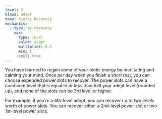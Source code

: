 ```yaml
---
level: 1
klass: adept
name: Biotic Recovery
mechanics:
  - type: ps-recovery
    max:
      type: level
      value: adept
      multiplier: 0.5
      min: 1
      ceil: true
---
```

You have learned to regain some of your biotic energy by meditating and calming your mind. Once per day when you finish
a short rest, you can choose expended power slots to recover. The power slots can have a combined level that is equal
to or less than half your adept level (rounded up), and none of the slots can be 3rd level or higher.

For example, if you’re a 4th-level adept, you can recover up to two levels worth of power slots. You can recover either
a 2nd-level power slot or two 1st-level power slots.
